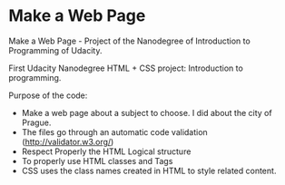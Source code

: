 # Make a Web Page
Make a Web Page - Project of the Nanodegree of Introduction to Programming of Udacity.

First Udacity Nanodegree HTML + CSS project: Introduction to programming.

Purpose of the code:
- Make a web page about a subject to choose. I did about the city of Prague.
- The files go through an automatic code validation (http://validator.w3.org/)
- Respect Properly the HTML Logical structure
- To properly use HTML classes and Tags
- CSS uses the class names created in HTML to style related content.

